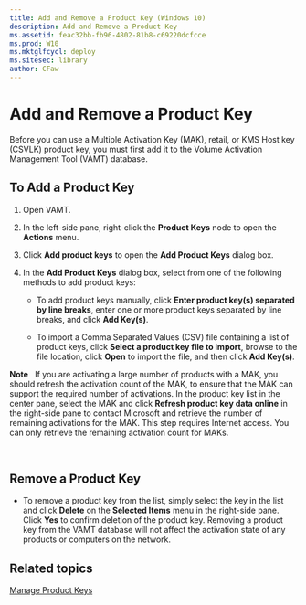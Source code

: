 ```yaml
---
title: Add and Remove a Product Key (Windows 10)
description: Add and Remove a Product Key
ms.assetid: feac32bb-fb96-4802-81b8-c69220dcfcce
ms.prod: W10
ms.mktglfcycl: deploy
ms.sitesec: library
author: CFaw
---
```


# Add and Remove a Product Key


Before you can use a Multiple Activation Key (MAK), retail, or KMS Host key (CSVLK) product key, you must first add it to the Volume Activation Management Tool (VAMT) database.

## To Add a Product Key


1.  Open VAMT.

2.  In the left-side pane, right-click the **Product Keys** node to open the **Actions** menu.

3.  Click **Add product keys** to open the **Add Product Keys** dialog box.

4.  In the **Add Product Keys** dialog box, select from one of the following methods to add product keys:

    -   To add product keys manually, click **Enter product key(s) separated by line breaks**, enter one or more product keys separated by line breaks, and click **Add Key(s)**.

    -   To import a Comma Separated Values (CSV) file containing a list of product keys, click **Select a product key file to import**, browse to the file location, click **Open** to import the file, and then click **Add Key(s)**.

**Note**  
If you are activating a large number of products with a MAK, you should refresh the activation count of the MAK, to ensure that the MAK can support the required number of activations. In the product key list in the center pane, select the MAK and click **Refresh product key data online** in the right-side pane to contact Microsoft and retrieve the number of remaining activations for the MAK. This step requires Internet access. You can only retrieve the remaining activation count for MAKs.

 

## Remove a Product Key


-   To remove a product key from the list, simply select the key in the list and click **Delete** on the **Selected Items** menu in the right-side pane. Click **Yes** to confirm deletion of the product key. Removing a product key from the VAMT database will not affect the activation state of any products or computers on the network.

## Related topics


[Manage Product Keys](manage-product-keys-vamt-30-win8.md)

 

 





